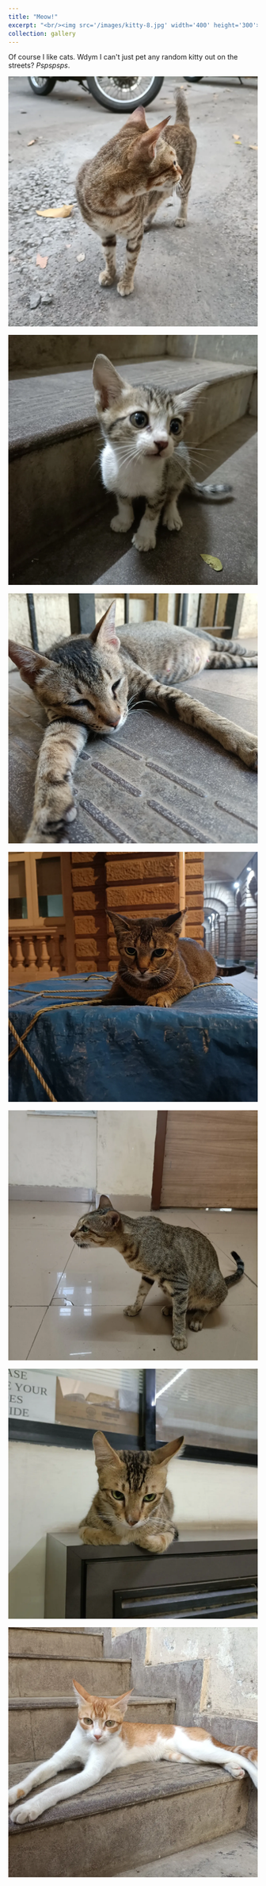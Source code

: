 ```yaml
---
title: "Meow!"
excerpt: "<br/><img src='/images/kitty-8.jpg' width='400' height='300'>"
collection: gallery
---
```


Of course I like cats. Wdym I can't just pet any random kitty out on the streets? _Pspspsps_. 

<p align="center">
  <img src='/images/kitty-1.jpg'>
</p>


<p align="center">
  <img src='/images/kitty-2.jpg'>
</p>


<p align="center">
  <img src='/images/kitty-3.jpg'>
</p>


<p align="center">
  <img src='/images/kitty-4.jpg'>
</p>


<p align="center">
  <img src='/images/kitty-5.jpg'>
</p>


<p align="center">
  <img src='/images/kitty-6.jpg'>
</p>


<p align="center">
  <img src='/images/kitty-7.jpg'>
</p>